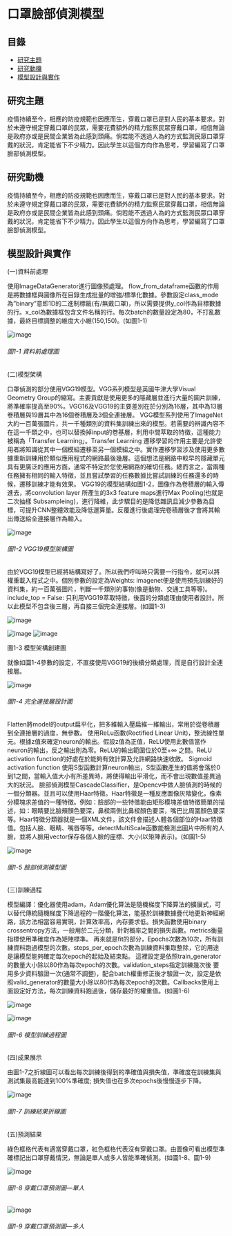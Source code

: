 # 口罩臉部偵測模型

## 目錄
- [研究主題](#研究主題)
- [研究動機](#研究動機)
- [模型設計與實作](#模型設計與實作)


## 研究主題

疫情持續至今，相應的防疫規範也因應而生，穿戴口罩已是對人民的基本要求。對於未遵守規定穿戴口罩的民眾，需要花費額外的精力監察民眾穿戴口罩，相信無論是政府亦或是民間企業皆為此感到頭痛。倘若能不透過人為的方式監測民眾口罩穿戴的狀況，肯定能省下不少精力。因此學生以這個方向作為思考，學習編寫了口罩臉部偵測模型。

## 研究動機 

疫情持續至今，相應的防疫規範也因應而生，穿戴口罩已是對人民的基本要求。對於未遵守規定穿戴口罩的民眾，需要花費額外的精力監察民眾穿戴口罩，相信無論是政府亦或是民間企業皆為此感到頭痛。倘若能不透過人為的方式監測民眾口罩穿戴的狀況，肯定能省下不少精力。因此學生以這個方向作為思考，學習編寫了口罩臉部偵測模型。

## 模型設計與實作

(一)資料前處理

使用ImageDataGenerator進行圖像預處理。
flow_from_dataframe函數的作用是將數據框與圖像所在目錄生成批量的增強/標準化數據。參數設定class_mode為”binary”意即1D的二進制標籤(有/無戴口罩)，所以需要提供y_col作為目標數據的行。x_col為數據框包含文件名稱的行。每次batch的數量設定為80，不打亂數據，最終目標調整的維度大小維(150,150)。(如圖1-1)

![image](https://user-images.githubusercontent.com/75149212/139945690-9d833ea3-aa31-4f6c-8fcd-2c3142c88f12.png)

###### 圖1-1  資料前處理圖

(二)模型架構

口罩偵測的部分使用VGG19模型。VGG系列模型是英國牛津大學Visual Geometry Group的縮寫。主要貢獻是使用更多的隱藏層並進行大量的圖片訓練，將準確率提高至90%。VGG16及VGG19的主要差別在於分別為16層，其中為13層卷積層與19層其中為16個卷積層及3個全連接層。
VGG模型系列使用了ImageNet大約一百萬張圖片，共一千種類別的資料集訓練出來的模型。若需要的辨識內容不在這一千類之中，也可以替換掉input的卷基層，利用中間萃取的特徵，這種能力被稱為「Transfer Learning」。Transfer Learning 遷移學習的作用主要是允許使用者將知識從其中一個模組遷移至另一個模組之中。實作遷移學習涉及使用更多數據重新訓練用於類似應用程式的網路最後幾層。這個想法是網路中較早的隱藏單元具有更廣泛的應用方面，通常不特定於您使用網路的確切任務。總而言之，當兩種任務擁有相同的輸入特徵，並且嘗試學習的任務數據比嘗試訓練的任務還多的時候，遷移訓練才能有效果。
VGG19的模型結構如圖1-2，圖像作為卷積層的輸入傳進去，將convolution layer 所產生的3x3 feature maps進行Max Pooling(也就是二次抽樣 Subsampleing)，進行降維，此步驟目的是降低雜訊且減少參數為目標，可提升CNN整體效能及降低運算量。反覆進行後處理完卷積層後才會將其輸出傳送給全連接層作為輸入。
 
![image](https://user-images.githubusercontent.com/75149212/139945776-5893c9c8-e6a9-414a-af1e-04cdcf97594a.png)

###### 圖1-2  VGG19模型架構圖

由於VGG19模型已經將結構寫好了。所以我們呼叫時只需要一行指令，就可以將權重載入程式之中。個別參數的設定為Weights: imagenet便是使用預先訓練好的資料集，約一百萬張圖片，判斷一千類別的事物(像是動物、交通工具等等)。include_top = False: 只利用VGG19萃取特徵，後面的分類處理由使用者設計。所以此模型不包含後三層，再自接三個完全連接層。(如圖1-3)

![image](https://user-images.githubusercontent.com/75149212/139945895-2bbec988-48e5-4464-a15c-cfafe22af648.png)

![image](https://user-images.githubusercontent.com/75149212/139945901-9b426fa1-ac5f-4221-b65e-3a0d3ec6cfce.png)
![image](https://user-images.githubusercontent.com/75149212/139945916-6d84e1f4-4429-4128-92ef-1cf3003ce4e4.png)

圖1-3  模型架構創建圖

就像如圖1-4參數的設定，不直接使用VGG19的後續分類處理，而是自行設計全連接層。

![image](https://user-images.githubusercontent.com/75149212/139945947-9fb604f4-c2ff-402a-a1d7-1c7364ee3fee.png)

###### 圖1-4  完全連接層設計圖
  
Flatten將model的output扁平化，把多維輸入壓扁維一維輸出，常用於從卷積層到全連接層的過度，無參數。
使用ReLu函數(Rectified Linear Unit)，整流線性單元。根據z值來確定neuron的輸出。假設z值為正值，ReLU使用此數值當作neuron的輸出，反之輸出則為零。ReLU的輸出範圍位於0至+∞ 之間。ReLU activation function的好處在於能夠有效計算及允許網路快速收斂。
Sigmoid activation function 使用S型函數計算neuron輸出，S型函數產生的值將會落於0到1之間，當輸入值大小有所差異時，將使得輸出平滑化，而不會出現數值差異過大的狀況。
臉部偵測模型CascadeClassifier，是Opencv中做人臉偵測的時候的一個分類器。並且可以使用Haar特徵。Haar特徵是一種反應圖像灰階變化，像素分模塊求差值的一種特徵。例如：臉部的一些特徵能由矩形模塊差值特徵簡單的描述，如：眼睛要比臉頰顏色要深，鼻樑兩側比鼻樑顏色要深，嘴巴比周圍顏色要深等。Haar特徵分類器就是一個XML文件，該文件會描述人體各個部位的Haar特徵值。包括人臉、眼睛、嘴唇等等。detectMultiScale函數能檢測出圖片中所有的人臉，並將人臉用vector保存各個人臉的座標、大小(以矩陣表示)。(如圖1-5)

![image](https://user-images.githubusercontent.com/75149212/139945987-76a0b7a8-e4a7-43e9-a1af-5ff72147ecad.png)
 
###### 圖1-5  臉部偵測模型圖

(三)訓練過程

模型編譯：優化器使用adam，Adam優化算法是隨機梯度下降算法的擴展式，可以替代傳統隨機梯度下降過程的一階優化算法，能基於訓練數據疊代地更新神經網路，該方法相當容易實現，計算效率高，內存要求低。損失函數使用binary crossentropy方法，一般用於二元分類，針對概率之間的損失函數。metrics衡量指標使用準確度作為矩陣標準。
再來就是fit的部分，Epochs次數為10次，所有訓練資料跑過模型的次數。steps_per_epoch次數為訓練資料集取整除，它的用途是讓模型能夠確定每次epoch的起始及結束點。
這裡設定是依照train_generator的數量大小除以80作為每次epoch的次數。validation_steps指定訓練幾次後 要用多少資料驗證一次(通常不調整)，配合batch權重修正後才驗證一次，設定是依照valid_generator的數量大小除以80作為每次epoch的次數。Callbacks使用上面設定好方法，每次訓練資料跑過後，儲存最好的權重值。(如圖1-6)

![image](https://user-images.githubusercontent.com/75149212/139946038-efa3c66a-7cde-4443-9053-f5e66fae5564.png)

![image](https://user-images.githubusercontent.com/75149212/139946046-3a5108e2-d32c-488a-874a-9ee5a1cbe88a.png)

###### 圖1-6  模型訓練過程圖

(四)成果展示

由圖1-7之折線圖可以看出每次訓練後得到的準確值與損失值，準確度在訓練集與測試集最高能達到100%準確度; 損失值也在多次epochs後慢慢逐步下降。
 
![image](https://user-images.githubusercontent.com/75149212/139946093-37b913b0-eb2d-43ef-88c5-aab5647388f4.png)

###### 圖1-7  訓練結果折線圖

(五)預測結果

綠色框格代表有適當穿戴口罩，紅色框格代表沒有穿戴口罩。由圖像可看出模型準確標記出口罩穿戴情況，無論是單人或多人皆能準確偵測。(如圖1-8、圖1-9)

![image](https://user-images.githubusercontent.com/75149212/139946148-237d654c-ec46-4efd-84cf-049e97d6f331.png)

###### 圖1-8  穿戴口罩預測圖—單人
 
![image](https://user-images.githubusercontent.com/75149212/139946172-a845adcb-5ad0-4485-8f2b-9bdb2dd304f2.png)

###### 圖1-9  穿戴口罩預測圖—多人
